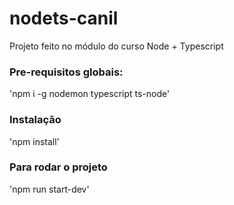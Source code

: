 # nodets-canil

Projeto feito no módulo do curso Node + Typescript

### Pre-requisitos globais:
'npm i -g nodemon typescript ts-node'

### Instalação
'npm install'

### Para rodar o projeto

'npm run start-dev'